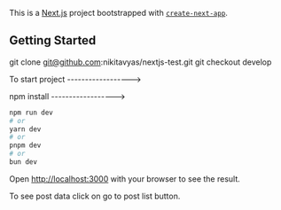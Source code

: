 This is a [Next.js](https://nextjs.org/) project bootstrapped with [`create-next-app`](https://github.com/vercel/next.js/tree/canary/packages/create-next-app).

## Getting Started


git clone git@github.com:nikitavyas/nextjs-test.git
git checkout develop 

To start project 
------------------>

npm install
------------------>
```bash
npm run dev
# or
yarn dev
# or
pnpm dev
# or
bun dev
```

Open [http://localhost:3000](http://localhost:3000) with your browser to see the result.

To see post data click on go to post list button.  